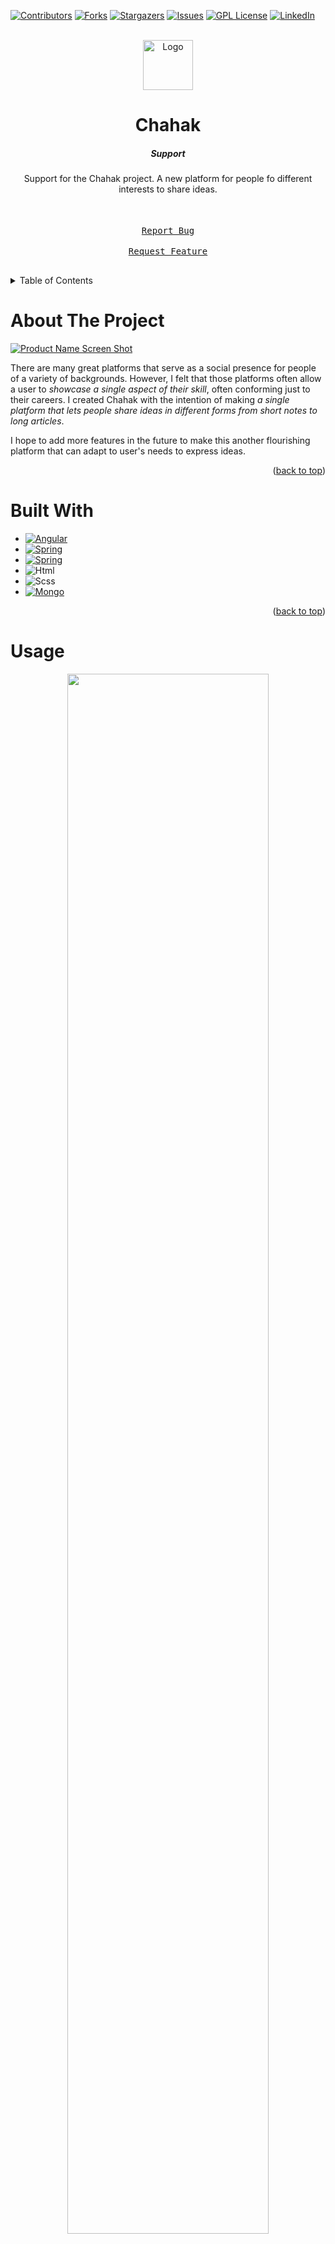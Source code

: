 <!-- Improved compatibility of back to top link: See: https://github.com/othneildrew/Best-README-Template/pull/73 -->
<a id="readme-top"></a>
<!--
*** Thanks for checking out the Best-README-Template. If you have a suggestion
*** that would make this better, please fork the repo and create a pull request
*** or simply open an issue with the tag "enhancement".
*** Don't forget to give the project a star!
*** Thanks again! Now go create something AMAZING! :D
-->



<!-- PROJECT SHIELDS -->
<!--
*** I'm using markdown "reference style" links for readability.
*** Reference links are enclosed in brackets [ ] instead of parentheses ( ).
*** See the bottom of this document for the declaration of the reference variables
*** for contributors-url, forks-url, etc. This is an optional, concise syntax you may use.
*** https://www.markdownguide.org/basic-syntax/#reference-style-links
-->
[![Contributors][contributors-shield]][contributors-url]
[![Forks][forks-shield]][forks-url]
[![Stargazers][stars-shield]][stars-url]
[![Issues][issues-shield]][issues-url]
[![GPL License][license-shield]][license-url]
[![LinkedIn][linkedin-shield]][linkedin-url]



<!-- PROJECT LOGO -->
<br />
<div align="center">
  <a href="https://github.com/praakhya/chahak-support.git">
    <img src="images/logo.png" alt="Logo" width="80" height="80">
  </a>

  <h1 align="center">Chahak</h3>
  <h5>Support</h5>

  <p align="center">
    Support for the Chahak project. A new platform for people fo different interests to share ideas.
    <br />
    <br />
    <br />
    <kbd> <br> <a href="https://github.com/praakhya/chahak-support/issues/new?assignees=&labels=bug&projects=&template=bug_report.md&title=%5BBUG%5D">Report Bug</a> <br> </kbd>
    <kbd> <br> <a href="https://github.com/praakhya/chahak-support/issues/new?assignees=&labels=enhancement&projects=&template=feature_request.md&title=%5BFEATURE%5D">Request Feature</a> <br> </kbd>
  </p>
</div>



<!-- TABLE OF CONTENTS -->
<details>
  <summary>Table of Contents</summary>
  <ol>
    <li>
      <a href="#about-the-project">About The Project</a>
    </li>
      <li><a href="#built-with">Built With</a></li>
    <li><a href="#usage">Usage</a></li>
    <li><a href="#roadmap">Roadmap</a></li>
    <li><a href="#license">License</a></li>
    <li><a href="#contact">Contact</a></li>
  </ol>
</details>



<!-- ABOUT THE PROJECT -->
# About The Project

[![Product Name Screen Shot][product-screenshot]](https://example.com)

There are many great platforms that serve as a social presence for people of a variety of backgrounds. However, I felt that those platforms often allow a user to *showcase a single aspect of their skill*, often conforming just to their careers. I created Chahak with the intention of making *a single platform that lets people share ideas in different forms from short notes to long articles*.

I hope to add more features in the future to make this another flourishing platform that can adapt to user's needs to express ideas.

<p align="right">(<a href="#readme-top">back to top</a>)</p>



# Built With

* [![Angular][Angular.io]][Angular-url]
* [![Spring][Spring.io]][Spring-url]
* [![Spring][Java]][Java-url]
* ![Html][HTML]
* ![Scss][SCSS]
* [![Mongo][Mongo]][Mongo-url]

<p align="right">(<a href="#readme-top">back to top</a>)</p>


<!-- USAGE EXAMPLES -->
# Usage
<p align="center">
<img src="./images/usage.png" width="80%">
</p>
<p align="right">(<a href="#readme-top">back to top</a>)</p>



<!-- ROADMAP -->
# Roadmap

- [x] Add authentication
- [x] Add notes, notepads and article editing
- [x] Add portifolio style profile
- [ ] Add content segregation using tags
- [ ] Add article topics
- [ ] Add workspace type features

See the [open issues](https://github.com/praakhya/chahak-support/issues) for a full list of proposed features (and known issues).

<p align="right">(<a href="#readme-top">back to top</a>)</p>



<!-- CONTRIBUTING -->


<!-- LICENSE -->
# License

Distributed under GPL. See `LICENSE` for more information.

<p align="right">(<a href="#readme-top">back to top</a>)</p>



<!-- CONTACT -->
# Contact
[![Email][Email]][email-url]

<p align="right">(<a href="#readme-top">back to top</a>)</p>








<!-- MARKDOWN LINKS & IMAGES -->
<!-- https://www.markdownguide.org/basic-syntax/#reference-style-links -->
[contributors-shield]: https://img.shields.io/github/contributors/praakhya/chahak-support.svg?style=for-the-badge
[contributors-url]: https://github.com/praakhya/chahak-support/network/dependencies
[forks-shield]: https://img.shields.io/github/forks/praakhya/chahak-support.svg?style=for-the-badge
[forks-url]: https://github.com/praakhya/chahak-support/network/members
[stars-shield]: https://img.shields.io/github/stars/praakhya/chahak-support.svg?style=for-the-badge
[stars-url]: https://github.com/praakhya/chahak-support/stargazers
[issues-shield]: https://img.shields.io/github/issues/praakhya/chahak-support.svg?style=for-the-badge
[issues-url]: https://github.com/praakhya/chahak-support/issues
[license-shield]: https://img.shields.io/badge/License-GPL-blue.svg?style=for-the-badge
[license-url]: https://github.com/praakhya/chahak-support/blob/main/LICENSE
[linkedin-shield]: https://img.shields.io/badge/-LinkedIn-black.svg?style=for-the-badge&logo=linkedin&colorB=555
[linkedin-url]: https://www.linkedin.com/in/praakhyaavasthi/
[product-screenshot]: images/screenshot.png
[Angular.io]: https://img.shields.io/badge/Angular-DD0031?style=for-the-badge&logo=angular&logoColor=white
[Angular-url]: https://angular.io/
[Spring.io]: https://img.shields.io/badge/Spring-5daa22?style=for-the-badge&logo=spring&logoColor=white
[Spring-url]: https://spring.io/
[Java]: https://img.shields.io/badge/Java-ED8B00?style=for-the-badge&logo=openjdk&logoColor=white
[Java-url]: https://www.java.com/en/
[Mongo]: https://img.shields.io/badge/-MongoDB-13aa52?style=for-the-badge&logo=mongodb&logoColor=white
[Mongo-url]: https://www.mongodb.com/
[Html]: https://img.shields.io/badge/HTML-239120?style=for-the-badge&logo=html5&logoColor=white
[Scss]: https://img.shields.io/badge/SCSS-CC6699?style=for-the-badge&logo=Sass&logoColor=white
[Email]: https://img.shields.io/badge/Praakhya_Avasthi-EA4335?style=flat&logo=gmail&logoColor=white
[Email-id]: praakhya@chahak.in
[Email-url]: mailto:praakhya@chahak.in
[Link]: # 'Link with example title.'
[Report-bug-url]: https://github.com/praakhya/chahak-support/issues/new?assignees=&labels=bug&projects=&template=bug_report.md&title=%5BBUG%5D
